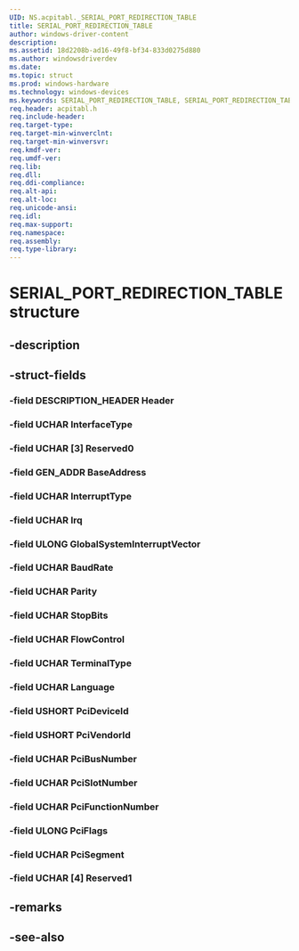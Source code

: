 ```yaml
---
UID: NS.acpitabl._SERIAL_PORT_REDIRECTION_TABLE
title: SERIAL_PORT_REDIRECTION_TABLE
author: windows-driver-content
description: 
ms.assetid: 18d2208b-ad16-49f8-bf34-833d0275d880
ms.author: windowsdriverdev
ms.date: 
ms.topic: struct
ms.prod: windows-hardware
ms.technology: windows-devices
ms.keywords: SERIAL_PORT_REDIRECTION_TABLE, SERIAL_PORT_REDIRECTION_TABLE, *PSERIAL_PORT_REDIRECTION_TABLE
req.header: acpitabl.h
req.include-header:
req.target-type:
req.target-min-winverclnt:
req.target-min-winversvr:
req.kmdf-ver:
req.umdf-ver:
req.lib:
req.dll:
req.ddi-compliance:
req.alt-api:
req.alt-loc:
req.unicode-ansi:
req.idl:
req.max-support:
req.namespace:
req.assembly:
req.type-library:
---
```


# SERIAL_PORT_REDIRECTION_TABLE structure

## -description



## -struct-fields

### -field DESCRIPTION_HEADER Header			
 	
### -field UCHAR InterfaceType			
 	
### -field UCHAR [3] Reserved0			
 	
### -field GEN_ADDR BaseAddress			
 	
### -field UCHAR InterruptType			
 	
### -field UCHAR Irq			
 	
### -field ULONG GlobalSystemInterruptVector			
 	
### -field UCHAR BaudRate			
 	
### -field UCHAR Parity			
 	
### -field UCHAR StopBits			
 	
### -field UCHAR FlowControl			
 	
### -field UCHAR TerminalType			
 	
### -field UCHAR Language			
 	
### -field USHORT PciDeviceId			
 	
### -field USHORT PciVendorId			
 	
### -field UCHAR PciBusNumber			
 	
### -field UCHAR PciSlotNumber			
 	
### -field UCHAR PciFunctionNumber			
 	
### -field ULONG PciFlags			
 	
### -field UCHAR PciSegment			
 	
### -field UCHAR [4] Reserved1			
 	
## -remarks

## -see-also
